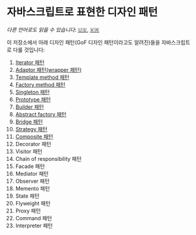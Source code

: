 # 자바스크립트로 표현한 디자인 패턴

*다른 언어로도 읽을 수 있습니다*: [🇺🇸](https://github.com/ygnoh/design-patterns-in-javascript/blob/master/README.md), [🇰🇷](https://github.com/ygnoh/design-patterns-in-javascript/blob/master/README.ko.md)

이 저장소에서 아래 디자인 패턴(GoF 디자인 패턴이라고도 알려진)들을 자바스크립트로 다룰 것입니다:

1. [Iterator 패턴](https://github.com/ygnoh/design-patterns-in-javascript/tree/master/01-iterator-pattern)
2. [Adaptor 패턴(wrapper 패턴)](https://github.com/ygnoh/design-patterns-in-javascript/tree/master/02-Adapter(wrapper)-pattern)
3. [Template method 패턴](https://github.com/ygnoh/design-patterns-in-javascript/tree/master/03-Template-method-pattern)
4. [Factory method 패턴](https://github.com/ygnoh/design-patterns-in-javascript/tree/master/04-factory-method-pattern)
5. [Singleton 패턴](https://github.com/ygnoh/design-patterns-in-javascript/tree/master/05-singleton-pattern)
6. [Prototype 패턴](https://github.com/ygnoh/design-patterns-in-javascript/tree/master/06-prototype-pattern)
7. [Builder 패턴](https://github.com/ygnoh/design-patterns-in-javascript/tree/master/07-builder-pattern)
8. [Abstract factory 패턴](https://github.com/ygnoh/design-patterns-in-javascript/tree/master/08-abstract-factory-pattern)
9. [Bridge 패턴](https://github.com/ygnoh/design-patterns-in-javascript/tree/master/09-bridge-pattern)
10. [Strategy 패턴](https://github.com/ygnoh/design-patterns-in-javascript/tree/master/10-strategy-pattern)
11. [Composite 패턴](https://github.com/ygnoh/design-patterns-in-javascript/tree/master/11-composite-pattern)
12. Decorator 패턴
13. Visitor 패턴
14. Chain of responsibility 패턴
15. Facade 패턴
16. Mediator 패턴
17. Observer 패턴
18. Memento 패턴
19. State 패턴
20. Flyweight 패턴
21. Proxy 패턴
22. Command 패턴
23. Interpreter 패턴
